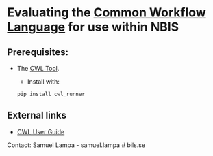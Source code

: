 # Evaluating the [Common Workflow Language](http://www.commonwl.org/) for use within NBIS

## Prerequisites:

* The [CWL Tool](https://github.com/common-workflow-language/cwltool).
  * Install with:

  ```bash
  pip install cwl_runner
  ```

## External links

* [CWL User Guide](http://www.commonwl.org/draft-3/UserGuide.html)

Contact: Samuel Lampa - samuel.lampa # bils.se
